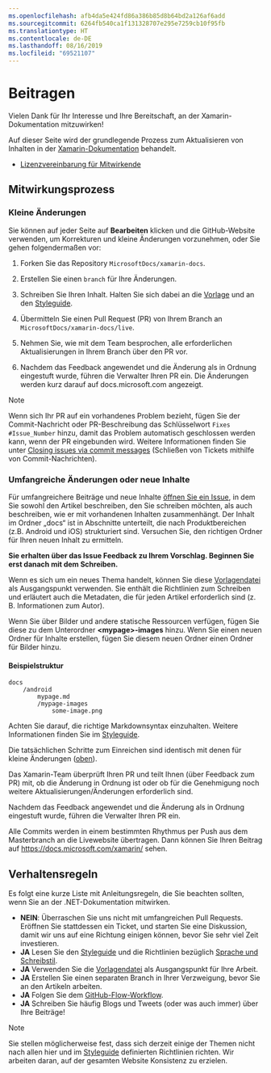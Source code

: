 ```yaml
---
ms.openlocfilehash: afb4da5e424fd86a386b85d8b64bd2a126af6add
ms.sourcegitcommit: 6264fb540ca1f131328707e295e7259cb10f95fb
ms.translationtype: HT
ms.contentlocale: de-DE
ms.lasthandoff: 08/16/2019
ms.locfileid: "69521107"
---
```

# <a name="contributing"></a>Beitragen

Vielen Dank für Ihr Interesse und Ihre Bereitschaft, an der Xamarin-Dokumentation mitzuwirken!

Auf dieser Seite wird der grundlegende Prozess zum Aktualisieren von Inhalten in der [Xamarin-Dokumentation](https://docs.microsoft.com/xamarin) behandelt.

* [Lizenzvereinbarung für Mitwirkende](LICENSE)

## <a name="process-for-contributing"></a>Mitwirkungsprozess

### <a name="small-changes--edits"></a>Kleine Änderungen

Sie können auf jeder Seite auf **Bearbeiten** klicken und die GitHub-Website verwenden, um Korrekturen und kleine Änderungen vorzunehmen, oder Sie gehen folgendermaßen vor:

1. Forken Sie das Repository `MicrosoftDocs/xamarin-docs`.

2. Erstellen Sie einen `branch` für Ihre Änderungen.

3. Schreiben Sie Ihren Inhalt. Halten Sie sich dabei an die [Vorlage](contributing-guidelines/template.md) und an den [Styleguide](contributing-guidelines/voice-tone.md).

4. Übermitteln Sie einen Pull Request (PR) von Ihrem Branch an `MicrosoftDocs/xamarin-docs/live`.

5. Nehmen Sie, wie mit dem Team besprochen, alle erforderlichen Aktualisierungen in Ihrem Branch über den PR vor.

6. Nachdem das Feedback angewendet und die Änderung als in Ordnung eingestuft wurde, führen die Verwalter Ihren PR ein. Die Änderungen werden kurz darauf auf docs.microsoft.com angezeigt.


> [!NOTE]
> Wenn sich Ihr PR auf ein vorhandenes Problem bezieht, fügen Sie der Commit-Nachricht oder PR-Beschreibung das Schlüsselwort `Fixes #Issue_Number` hinzu, damit das Problem automatisch geschlossen werden kann, wenn der PR eingebunden wird. Weitere Informationen finden Sie unter [Closing issues via commit messages](https://help.github.com/articles/closing-issues-via-commit-messages/) (Schließen von Tickets mithilfe von Commit-Nachrichten).


### <a name="big-changes-or-new-content"></a>Umfangreiche Änderungen oder neue Inhalte

Für umfangreichere Beiträge und neue Inhalte [öffnen Sie ein Issue](https://github.com/MicrosoftDocs/xamarin-docs/issues), in dem Sie sowohl den Artikel beschreiben, den Sie schreiben möchten, als auch beschreiben, wie er mit vorhandenen Inhalten zusammenhängt. Der Inhalt im Ordner „docs“ ist in Abschnitte unterteilt, die nach Produktbereichen (z.B. Android und iOS) strukturiert sind. Versuchen Sie, den richtigen Ordner für Ihren neuen Inhalt zu ermitteln. 

**Sie erhalten über das Issue Feedback zu Ihrem Vorschlag. Beginnen Sie erst danach mit dem Schreiben.**

Wenn es sich um ein neues Thema handelt, können Sie diese [Vorlagendatei](../contributing-guidelines/template.md) als Ausgangspunkt verwenden. Sie enthält die Richtlinien zum Schreiben und erläutert auch die Metadaten, die für jeden Artikel erforderlich sind (z. B. Informationen zum Autor).

Wenn Sie über Bilder und andere statische Ressourcen verfügen, fügen Sie diese zu dem Unterordner **\<mypage>-images** hinzu. Wenn Sie einen neuen Ordner für Inhalte erstellen, fügen Sie diesem neuen Ordner einen Ordner für Bilder hinzu.

#### <a name="example-structure"></a>Beispielstruktur

```
docs
    /android
        mypage.md
        /mypage-images
            some-image.png
```

Achten Sie darauf, die richtige Markdownsyntax einzuhalten. Weitere Informationen finden Sie im [Styleguide](../contributing-guidelines/template.md).

Die tatsächlichen Schritte zum Einreichen sind identisch mit denen für kleine Änderungen ([oben](#process-for-contributing)).

Das Xamarin-Team überprüft Ihren PR und teilt Ihnen (über Feedback zum PR) mit, ob die Änderung in Ordnung ist oder ob für die Genehmigung noch weitere Aktualisierungen/Änderungen erforderlich sind.

Nachdem das Feedback angewendet und die Änderung als in Ordnung eingestuft wurde, führen die Verwalter Ihren PR ein.

Alle Commits werden in einem bestimmten Rhythmus per Push aus dem Masterbranch an die Livewebsite übertragen. Dann können Sie Ihren Beitrag auf https://docs.microsoft.com/xamarin/ sehen.

## <a name="dos-and-donts"></a>Verhaltensregeln

Es folgt eine kurze Liste mit Anleitungsregeln, die Sie beachten sollten, wenn Sie an der .NET-Dokumentation mitwirken.

- **NEIN**: Überraschen Sie uns nicht mit umfangreichen Pull Requests. Eröffnen Sie stattdessen ein Ticket, und starten Sie eine Diskussion, damit wir uns auf eine Richtung einigen können, bevor Sie sehr viel Zeit investieren.
- **JA** Lesen Sie den [Styleguide](contributing-guidelines/template.md) und die Richtlinien bezüglich [Sprache und Schreibstil](contributing-guidelines/voice-tone.md).
- **JA** Verwenden Sie die [Vorlagendatei](contributing-guidelines/template.md) als Ausgangspunkt für Ihre Arbeit.
- **JA** Erstellen Sie einen separaten Branch in Ihrer Verzweigung, bevor Sie an den Artikeln arbeiten.
- **JA** Folgen Sie dem [GitHub-Flow-Workflow](https://guides.github.com/introduction/flow/).
- **JA** Schreiben Sie häufig Blogs und Tweets (oder was auch immer) über Ihre Beiträge!

> [!NOTE]
> Sie stellen möglicherweise fest, dass sich derzeit einige der Themen nicht nach allen hier und im [Styleguide](contributing-guidelines/template.md) definierten Richtlinien richten. Wir arbeiten daran, auf der gesamten Website Konsistenz zu erzielen. 


